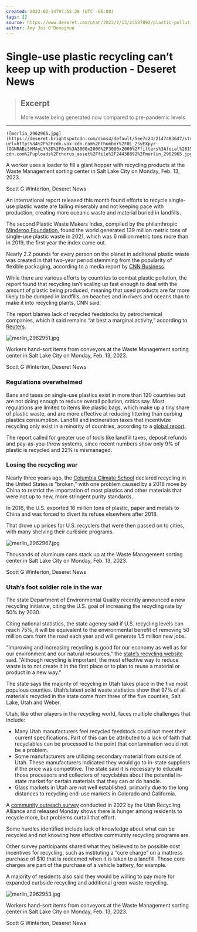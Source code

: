 ```yaml
---
created: 2023-02-14T07:55:28 (UTC -06:00)
tags: []
source: https://www.deseret.com/utah/2023/2/13/23587892/plastic-pollution-global-problem-bans-united-states-utah-politics
author: Amy Joi O'Donoghue
---
```


# Single-use plastic recycling can’t keep up with production - Deseret News

> ## Excerpt
> More waste being generated now compared to pre-pandemic levels

---
    ![merlin_2962965.jpg](https://deseret.brightspotcdn.com/dims4/default/5ee7c24/2147483647/strip/true/crop/3000x1999+0+1/resize/740x493!/quality/90/?url=https%3A%2F%2Fcdn.vox-cdn.com%2Fthumbor%2F0L_2svEXpyr-lGGNRABiSHMAyLY%3D%2F0x0%3A3000x2000%2F3000x2000%2Ffilters%3Afocal%281500x1000%3A1501x1001%29%2Fcdn.vox-cdn.com%2Fuploads%2Fchorus_asset%2Ffile%2F24430892%2Fmerlin_2962965.jpg)

A worker uses a loader to fill a giant hopper with recycling products at the Waste Management sorting center in Salt Lake City on Monday, Feb. 13, 2023.

Scott G Winterton, Deseret News

An international report released this month found efforts to recycle single-use plastic waste are failing miserably and not keeping pace with production, creating more oceanic waste and material buried in landfills.

The second Plastic Waste Makers Index, compiled by the philanthropic [Minderoo Foundation](https://www.minderoo.org/), found the world generated 139 million metric tons of single-use plastic waste in 2021, which was 6 million metric tons more than in 2019, the first year the index came out.

Nearly 2.2 pounds for every person on the planet in additional plastic waste was created in that two-year period stemming from the popularity of flexible packaging, according to a media report by [CNN Business](https://www.cnn.com/2023/02/05/energy/single-use-plastics-volume-grows-climate-intl-hnk/index.html).

While there are various efforts by countries to combat plastic pollution, the report found that recycling isn’t scaling up fast enough to deal with the amount of plastic being produced, meaning that used products are far more likely to be dumped in landfills, on beaches and in rivers and oceans than to make it into recycling plants, CNN said.

The report blames lack of recycled feedstocks by petrochemical companies, which it said remains “at best a marginal activity,” according to [Reuters](https://www.reuters.com/business/environment/single-use-plastic-waste-rises-2019-2021-despite-pledges-2023-02-06/).

  ![merlin_2962951.jpg](https://deseret.brightspotcdn.com/dims4/default/b38a0f6/2147483647/strip/true/crop/3000x1832+0+0/resize/840x513!/quality/90/?url=https%3A%2F%2Fcdn.vox-cdn.com%2Fthumbor%2FT_D_38d7bYlZ7erv2QBxezQZYHI%3D%2F0x0%3A3000x1832%2F3000x1832%2Ffilters%3Afocal%281500x916%3A1501x917%29%2Fcdn.vox-cdn.com%2Fuploads%2Fchorus_asset%2Ffile%2F24430893%2Fmerlin_2962951.jpg)

Workers hand-sort items from conveyors at the Waste Management sorting center in Salt Lake City on Monday, Feb. 13, 2023.

Scott G Winterton, Deseret News

### Regulations overwhelmed

Bans and taxes on single-use plastics exist in more than 120 countries but are not doing enough to reduce overall pollution, critics say. Most regulations are limited to items like plastic bags, which make up a tiny share of plastic waste, and are more effective at reducing littering than curbing plastics consumption. Landfill and incineration taxes that incentivize recycling only exist in a minority of countries, according to a [global report](https://www.oecd.org/environment/plastic-pollution-is-growing-relentlessly-as-waste-management-and-recycling-fall-short.htm#:~:text=There%20is%20now%20an%20estimated,waste%20could%20be%20significantly%20reduced.).

The report called for greater use of tools like landfill taxes, deposit refunds and pay-as-you-throw systems, since recent numbers show only 9% of plastic is recycled and 22% is mismanaged.

### Losing the recycling war

Nearly three years ago, the [Columbia Climate School](https://news.climate.columbia.edu/2020/03/13/fix-recycling-america/) declared recycling in the United States is “broken,” with one problem caused by a 2018 move by China to restrict the importation of most plastics and other materials that were not up to new, more stringent purity standards. 

In 2016, the U.S. exported 16 million tons of plastic, paper and metals to China and was forced to divert its refuse elsewhere after 2018.

That drove up prices for U.S. recyclers that were then passed on to cities, with many shelving their curbside programs.

  ![merlin_2962967.jpg](https://deseret.brightspotcdn.com/dims4/default/0eb988b/2147483647/strip/true/crop/3000x2000+0+0/resize/840x560!/quality/90/?url=https%3A%2F%2Fcdn.vox-cdn.com%2Fthumbor%2F93QHSxkNtKjVXRHZeaGk0TFHEEo%3D%2F0x0%3A3000x2000%2F3000x2000%2Ffilters%3Afocal%281500x1000%3A1501x1001%29%2Fcdn.vox-cdn.com%2Fuploads%2Fchorus_asset%2Ffile%2F24430897%2Fmerlin_2962967.jpg)

Thousands of aluminum cans stack up at the Waste Management sorting center in Salt Lake City on Monday, Feb. 13, 2023.

Scott G Winterton, Deseret News

### Utah’s foot soldier role in the war

The state Department of Environmental Quality recently announced a new recycling initiative, citing the U.S. goal of increasing the recycling rate by 50% by 2030.

Citing national statistics, the state agency said if U.S. recycling levels can reach 75%, it will be equivalent to the environmental benefit of removing 50 million cars from the road each year and will generate 1.5 million new jobs.

“Improving and increasing recycling is good for our economy as well as for our environment and our natural resources,” the [state’s recycling website](https://deq.utah.gov/waste-management-and-radiation-control/recycling-waste-reduction-reuse) said. “Although recycling is important, the most effective way to reduce waste is to not create it in the first place or to plan to reuse a material or product in a new way.”

The state says the majority of recycling in Utah takes place in the five most populous counties. Utah’s latest solid waste statistics show that 97% of all materials recycled in the state come from three of the five counties, Salt Lake, Utah and Weber.

Utah, like other players in the recycling world, faces multiple challenges that include:  

-   Many Utah manufacturers feel recycled feedstock could not meet their current specifications. Part of this can be attributed to a lack of faith that recyclables can be processed to the point that contamination would not be a problem.
-   Some manufacturers are utilizing secondary material from outside of Utah. These manufacturers indicated they would go to in-state suppliers if the price was competitive. The state said it is necessary to educate those processors and collectors of recyclables about the potential in-state market for certain materials that they can or do handle.
-   Glass markets in Utah are not well established, primarily due to the long distances to recycling end-use markets in Colorado and California.

A [community outreach survey](https://utahrecyclingalliance.org/survey-and-findings/ura-state-of-recycling-report-2022/) conducted in 2022 by the Utah Recycling Alliance and released Monday shows there is hunger among residents to recycle more, but problems curtail that effort.

Some hurdles identified include lack of knowledge about what can be recycled and not knowing how effective community recycling programs are.

Other survey participants shared what they believed to be possible cost incentives for recycling, such as instituting a “core charge” on a mattress purchase of $10 that is redeemed when it is taken to a landfill. Those core charges are part of the purchase of a vehicle battery, for example.

A majority of residents also said they would be willing to pay more for expanded curbside recycling and additional green waste recycling.

  ![merlin_2962953.jpg](https://deseret.brightspotcdn.com/dims4/default/5caf6e1/2147483647/strip/true/crop/3000x1954+0+0/resize/840x547!/quality/90/?url=https%3A%2F%2Fcdn.vox-cdn.com%2Fthumbor%2FO_HijpMq0OGbSE1arG56yCqV6r0%3D%2F0x0%3A3000x1954%2F3000x1954%2Ffilters%3Afocal%281500x977%3A1501x978%29%2Fcdn.vox-cdn.com%2Fuploads%2Fchorus_asset%2Ffile%2F24430899%2Fmerlin_2962953.jpg)

Workers hand-sort items from conveyors at the Waste Management sorting center in Salt Lake City on Monday, Feb. 13, 2023.

Scott G Winterton, Deseret News
